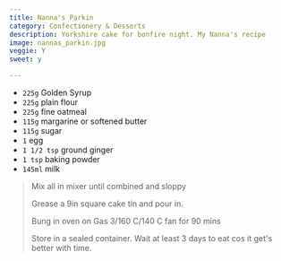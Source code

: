 ```yaml
---
title: Nanna's Parkin 
category: Confectionery & Desserts
description: Yorkshire cake for bonfire night. My Nanna's recipe
image: nannas_parkin.jpg
veggie: Y
sweet: y 

--- 
```

* `225g` Golden Syrup
* `225g` plain flour
* `225g` fine oatmeal
* `115g` margarine or softened butter
* `115g` sugar
* `1` egg
* `1 1/2 tsp` ground ginger
* `1 tsp` baking powder
* `145ml` milk
 
> Mix all in mixer until combined and sloppy
>
> Grease a 9in square cake tin and pour in.
>
> Bung in oven on Gas 3/160 C/140 C fan for 90 mins
>
> Store in a sealed container. Wait at least 3 days to eat cos it get's better with time.

